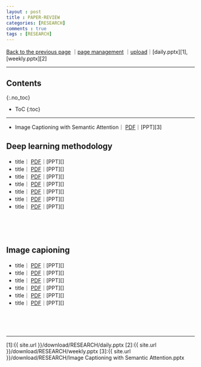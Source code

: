 ```yaml
---
layout : post
title : PAPER-REVIEW
categories: [RESEARCH]
comments : true
tags : [RESEARCH]
---
```

[Back to the previous page](https://userdyk-github.github.io/Research.html) ｜<a href="https://github.com/userdyk-github/userdyk-github.github.io/blob/master/_posts/RESEARCH/2019-08-13-PAPER-REVIEW.md" target="_blank">page management</a> ｜<a href="https://github.com/userdyk-github/userdyk-github.github.io/tree/master/download/RESEARCH" target="_blank">upload</a>｜[daily.pptx][1], [weekly.pptx][2]<br>

---

## Contents
{:.no_toc}

* ToC
{:toc}

<hr class="division1">

- <span class='jb-medium'>Image Captioning with Semantic Attention｜ <a href='https://www.cv-foundation.org/openaccess/content_cvpr_2016/papers/You_Image_Captioning_With_CVPR_2016_paper.pdf' target="_blank">PDF</a>｜[PPT][3]</span>


## **Deep learning methodology**
- <span class='jb-medium'> title｜ <a href='' target="_blank">PDF</a>｜[PPT][]</span>
- <span class='jb-medium'> title｜ <a href='' target="_blank">PDF</a>｜[PPT][]</span>
- <span class='jb-medium'> title｜ <a href='' target="_blank">PDF</a>｜[PPT][]</span>
- <span class='jb-medium'> title｜ <a href='' target="_blank">PDF</a>｜[PPT][]</span>
- <span class='jb-medium'> title｜ <a href='' target="_blank">PDF</a>｜[PPT][]</span>
- <span class='jb-medium'> title｜ <a href='' target="_blank">PDF</a>｜[PPT][]</span>
- <span class='jb-medium'> title｜ <a href='' target="_blank">PDF</a>｜[PPT][]</span>

<br><br><br>
## **Image capioning**
- <span class='jb-medium'> title｜ <a href='' target="_blank">PDF</a>｜[PPT][]</span>
- <span class='jb-medium'> title｜ <a href='' target="_blank">PDF</a>｜[PPT][]</span>
- <span class='jb-medium'> title｜ <a href='' target="_blank">PDF</a>｜[PPT][]</span>
- <span class='jb-medium'> title｜ <a href='' target="_blank">PDF</a>｜[PPT][]</span>
- <span class='jb-medium'> title｜ <a href='' target="_blank">PDF</a>｜[PPT][]</span>
- <span class='jb-medium'> title｜ <a href='' target="_blank">PDF</a>｜[PPT][]</span>



<br><br><br>
<hr class="division1">

[1]:{{ site.url }}/download/RESEARCH/daily.pptx
[2]:{{ site.url }}/download/RESEARCH/weekly.pptx
[3]:{{ site.url }}/download/RESEARCH/Image Captioning with Semantic Attention.pptx

